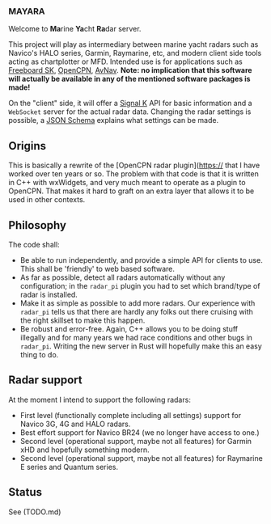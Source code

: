 ### MAYARA

Welcome to **Ma**rine **Ya**cht **Ra**dar server.

This project will play as intermediary between marine yacht radars such as Navico's HALO series, Garmin, Raymarine, etc, and modern client side tools acting as chartplotter or MFD. 
Intended use is for applications such as [Freeboard SK](https://github.com/SignalK/freeboard-sk), [OpenCPN](https://opencpn.org), [AvNav](https://wellenvogel.net/software/avnav/docs/beschreibung.html?lang=en).
__Note: no implication that this software will actually be available in any of the mentioned software packages is made!__

On the "client" side, it will offer a [Signal K](https://signalk.org) API for basic information and a `WebSocket` server for the actual radar data.
Changing the radar settings is possible, a [JSON Schema](https://json-schema.org) explains what settings can be made.

## Origins

This is basically a rewrite of the [OpenCPN radar plugin]([https://](https://github.com/opencpn-radar-pi/radar_pi) that I have worked over ten years or so.
The problem with that code is that it is written in C++ with wxWidgets, and very much meant to operate as a plugin to OpenCPN. That makes it hard to graft on
an extra layer that allows it to be used in other contexts.

## Philosophy

The code shall:

* Be able to run independently, and provide a simple API for clients to use. This shall be 'friendly' to web based software.
* As far as possible, detect all radars automatically without any configuration; in the `radar_pi` plugin you had to set which brand/type of radar is installed.
* Make it as simple as possible to add more radars. Our experience with `radar_pi` tells us that there are hardly any folks out there cruising with the right skillset to make this happen.
* Be robust and error-free. Again, C++ allows you to be doing stuff illegally and for many years we had race conditions and other bugs in `radar_pi`. Writing the new server in Rust will hopefully make this an easy thing to do.

## Radar support

At the moment I intend to support the following radars:

* First level (functionally complete including all settings) support for Navico 3G, 4G and HALO radars.
* Best effort support for Navico BR24 (we no longer have access to one.)
* Second level (operational support, maybe not all features) for Garmin xHD and hopefully something modern.
* Second level (operational support, maybe not all features) for Raymarine E series and Quantum series.

## Status

See (TODO.md)

